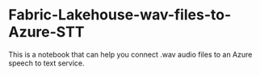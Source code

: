 # Fabric-Lakehouse-wav-files-to-Azure-STT
This is a notebook that can help you connect .wav audio files to an Azure speech to text service.
